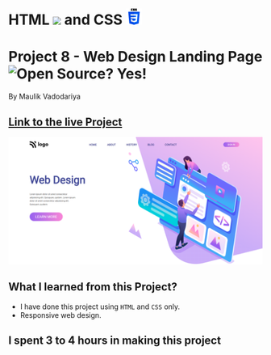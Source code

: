 # HTML ![](https://web-design-landing-web.netlify.app/images/html-5-img.png) and CSS ![](./readme-images/css-3-img.png)

# Project 8 - Web Design Landing Page ![Open Source? Yes!](https://badgen.net/badge/Open%20Source%20%3F/Yes%21/blue?icon=github)

By Maulik Vadodariya

## [Link to the live Project](https://web-design-landing-web.netlify.app/)

![Completed Website](./readme-images/ScreenShot-20221109182826.png)

## What I learned from this Project?

- I have done this project using `HTML` and `CSS` only.
- Responsive web design.

## I spent 3 to 4 hours in making this project
